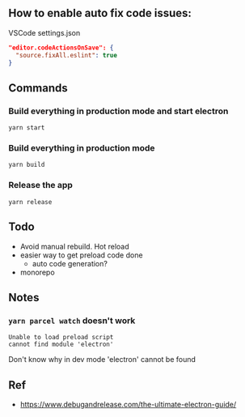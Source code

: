 ## How to enable auto fix code issues:

VSCode settings.json

```json
"editor.codeActionsOnSave": {
  "source.fixAll.eslint": true
}
```


## Commands

### Build everything in production mode and start electron

```
yarn start
```

### Build everything in production mode


```
yarn build
```

### Release the app

```
yarn release
```


## Todo

- Avoid manual rebuild. Hot reload
- easier way to get preload code done
  - auto code generation?
- monorepo


## Notes

### `yarn parcel watch` doesn't work

```
Unable to load preload script
cannot find module 'electron'
```

Don't know why in dev mode 'electron' cannot be found


## Ref

- https://www.debugandrelease.com/the-ultimate-electron-guide/
